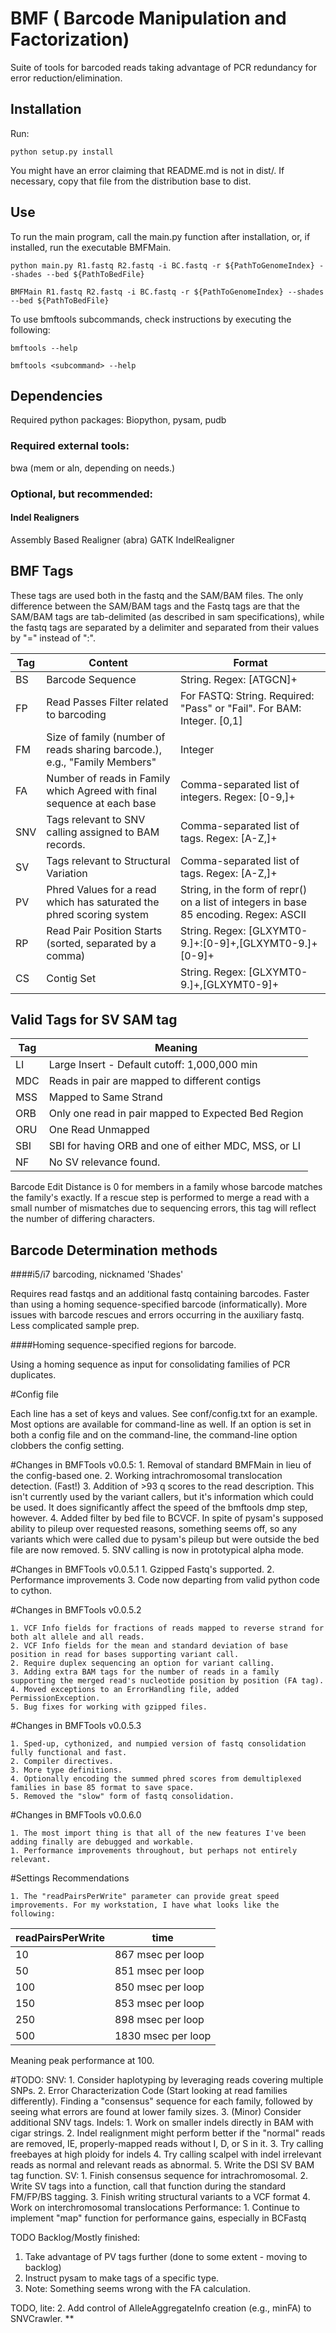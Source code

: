 BMF ( Barcode Manipulation and Factorization)
===================

Suite of tools for barcoded reads taking advantage of PCR redundancy for error reduction/elimination.

## Installation

Run:
```
python setup.py install
```
You might have an error claiming that README.md is not in dist/. If necessary, copy that file from the distribution base to dist.

## Use

To run the main program, call the main.py function after installation, or, if installed, run the executable BMFMain.

```
python main.py R1.fastq R2.fastq -i BC.fastq -r ${PathToGenomeIndex} --shades --bed ${PathToBedFile}
```

```
BMFMain R1.fastq R2.fastq -i BC.fastq -r ${PathToGenomeIndex} --shades --bed ${PathToBedFile}
```

To use bmftools subcommands, check instructions by executing the following:

```
bmftools --help
```

```
bmftools <subcommand> --help
```

## Dependencies

Required python packages: Biopython, pysam, pudb

### Required external tools:
bwa (mem or aln, depending on needs.)

### Optional, but recommended:
#### Indel Realigners
Assembly Based Realigner (abra)
GATK IndelRealigner


## BMF Tags

These tags are used both in the fastq and the SAM/BAM files.
The only difference between the SAM/BAM tags and the Fastq tags are that the SAM/BAM tags are tab-delimited (as described in sam specifications), while the fastq tags are separated by a delimiter and separated from their values by "=" instead of ":".

Tag | Content | Format |
----|-----|-----|
BS | Barcode Sequence | String. Regex: [ATGCN]+ |
FP | Read Passes Filter related to barcoding | For FASTQ: String. Required: "Pass" or "Fail". For BAM: Integer. [0,1] |
FM | Size of family (number of reads sharing barcode.), e.g., "Family Members" | Integer |
FA | Number of reads in Family which Agreed with final sequence at each base | Comma-separated list of integers. Regex: [0-9,]+ |
SNV | Tags relevant to SNV calling assigned to BAM records. | Comma-separated list of tags. Regex: [A-Z,]+ |
SV | Tags relevant to Structural Variation | Comma-separated list of tags. Regex: [A-Z,]+ |
PV | Phred Values for a read which has saturated the phred scoring system| String, in the form of repr() on a list of integers in base 85 encoding. Regex: ASCII|
RP | Read Pair Position Starts (sorted, separated by a comma) | String. Regex: [GLXYMT0-9.]+:[0-9]+,[GLXYMT0-9.]+[0-9]+ |
CS | Contig Set | String. Regex: [GLXYMT0-9.]+,[GLXYMT0-9]+ |

## Valid Tags for SV SAM tag

Tag | Meaning |
---- | ----- |
LI | Large Insert - Default cutoff: 1,000,000 min |
MDC | Reads in pair are mapped to different contigs |
MSS | Mapped to Same Strand |
ORB | Only one read in pair mapped to Expected Bed Region |
ORU | One Read Unmapped |
SBI | SBI for having ORB and one of either MDC, MSS, or LI |
NF | No SV relevance found. |

Barcode Edit Distance is 0 for members in a family whose barcode matches the family's exactly. If a rescue step is performed to merge a read with a small number of mismatches due to sequencing errors, this tag will reflect the number of differing characters.

## Barcode Determination methods

####i5/i7 barcoding, nicknamed 'Shades'

Requires read fastqs and an additional fastq containing barcodes.
Faster than using a homing sequence-specified barcode (informatically). More issues with barcode rescues and errors occurring in the auxiliary fastq. Less complicated sample prep.

####Homing sequence-specified regions for barcode.

Using a homing sequence as input for consolidating families of PCR duplicates.

#Config file

Each line has a set of keys and values. See conf/config.txt for an example.
Most options are available for command-line as well. If an option is set in both a config file and on the command-line, the command-line option clobbers the config setting.

#Changes in BMFTools v0.0.5:
    1. Removal of standard BMFMain in lieu of the config-based one.
    2. Working intrachromosomal translocation detection. (Fast!)
    3. Addition of >93 q scores to the read description. This isn't currently used by the variant callers, but it's information which could be used. It does significantly affect the speed of the bmftools dmp step, however.
    4. Added filter by bed file to BCVCF. In spite of pysam's supposed ability to pileup over requested reasons, something seems off, so any variants which were called due to pysam's pileup but were outside the bed file are now removed.
    5. SNV calling is now in prototypical alpha mode.

#Changes in BMFTools v0.0.5.1
    1. Gzipped Fastq's supported.
    2. Performance improvements
    3. Code now departing from valid python code to cython.

#Changes in BMFTools v0.0.5.2

    1. VCF Info fields for fractions of reads mapped to reverse strand for both alt allele and all reads.
    2. VCF Info fields for the mean and standard deviation of base position in read for bases supporting variant call. 
    2. Require duplex sequencing an option for variant calling.
    3. Adding extra BAM tags for the number of reads in a family supporting the merged read's nucleotide position by position (FA tag).
    4. Moved exceptions to an ErrorHandling file, added PermissionException.
    5. Bug fixes for working with gzipped files.

#Changes in BMFTools v0.0.5.3

    1. Sped-up, cythonized, and numpied version of fastq consolidation fully functional and fast.
    2. Compiler directives.
    3. More type definitions.
    4. Optionally encoding the summed phred scores from demultiplexed families in base 85 format to save space.
    5. Removed the "slow" form of fastq consolidation.

#Changes in BMFTools v0.0.6.0

    1. The most import thing is that all of the new features I've been adding finally are debugged and workable.
    1. Performance improvements throughout, but perhaps not entirely relevant.

#Settings Recommendations

    1. The "readPairsPerWrite" parameter can provide great speed improvements. For my workstation, I have what looks like the following:

|readPairsPerWrite | time | 
|------|--------------|
| 10 | 867 msec per loop |
| 50 | 851 msec per loop |
| 100 | 850 msec per loop |
| 150 | 853 msec per loop |
|250| 898 msec per loop | 
|500 | 1830 msec per loop |

Meaning peak performance at 100.


#TODO:
SNV:
    1. Consider haplotyping by leveraging reads covering multiple SNPs.
    2. Error Characterization Code (Start looking at read families differently). Finding a "consensus" sequence for each family, followed by seeing what errors are found at lower family sizes.
    3. (Minor) Consider additional SNV tags.
Indels:
    1. Work on smaller indels directly in BAM with cigar strings.
    2. Indel realignment might perform better if the "normal" reads are removed, IE, properly-mapped reads without I, D, or S in it.
    3. Try calling freebayes at high ploidy for indels
    4. Try calling scalpel with indel irrelevant reads as normal and relevant reads as abnormal.
    5. Write the DSI SV BAM tag function.
SV:
    1. Finish consensus sequence for intrachromosomal.
    2. Write SV tags into a function, call that function during the standard FM/FP/BS tagging.
    3. Finish writing structural variants to a VCF format
    4. Work on interchromosomal translocations
Performance:
    1. Continue to implement "map" function for performance gains, especially in BCFastq

TODO Backlog/Mostly finished:
1. Take advantage of PV tags further (done to some extent - moving to backlog)
2. Instruct pysam to make tags of a specific type.
3. Note: Something seems wrong with the FA calculation.

TODO, lite:
2. Add control of AlleleAggregateInfo creation (e.g., minFA) to SNVCrawler. **


